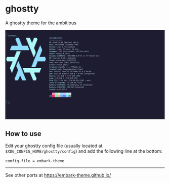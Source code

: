 # ghostty
A ghostty theme for the ambitious

![Embark Screenshot](./screenshot.png)

## How to use
Edit your ghostty config file (usually located at `$XDG_CONFIG_HOME/ghostty/config`) and add the following line at the bottom:
```
config-file = embark-theme
```

---
See other ports at https://embark-theme.github.io/
